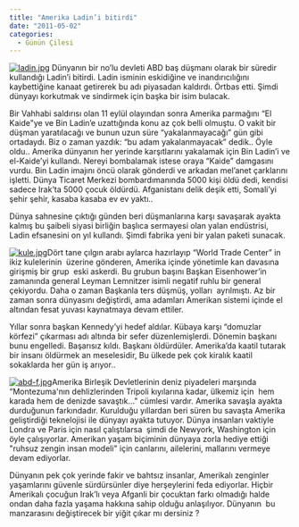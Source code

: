 ```yaml
---
title: "Amerika Ladin’i bitirdi"
date: "2011-05-02"
categories: 
  - Günün Çilesi
---
```


[![ladin.jpg](/uploads/2011/05/ladin.jpg)](/uploads/2011/05/ladin.jpg "ladin.jpg") Dünyanın bir no’lu devleti ABD baş düşmanı olarak bir süredir kullandığı Ladin’i bitirdi. Ladin isminin eskidiğine ve inandırıcılığını kaybettiğine kanaat getirerek bu adı piyasadan kaldırdı. Örtbas etti. Şimdi dünyayı korkutmak ve sindirmek için başka bir isim bulacak.

Bir Vahhabi saldırısı olan 11 eylül olayından sonra Amerika parmağını “El Kaide"ye ve Bin Ladin’e uzattığında konu az çok belli olmuştu. O vakit bir düşman yaratılacağı ve bunun uzun süre “yakalanmayacağı” gün gibi ortadaydı. Biz o zaman yazdık: “bu adam yakalanmayacak” dedik.. Öyle oldu.. Amerika dünyanın her yerinde karşıtlarını yakalamak için Bin Ladin’i ve el-Kaide’yi kullandı. Nereyi bombalamak istese oraya “Kaide” damgasını vurdu. Bin Ladin imajını öncü olarak gönderdi ve arkadan mel’anet çarklarını işletti. Dünya Ticaret Merkezi bombardımanında 5000 kişi öldü dedi, kendisi sadece Irak’ta 5000 çocuk öldürdü. Afganistanı delik deşik etti, Somali’yi şehir şehir, kasaba kasaba ev ev yaktı..

Dünya sahnesine çıktığı günden beri düşmanlarına karşı savaşarak ayakta kalmış bu şaibeli siyasi birliğin başlıca sermayesi olan yalan endüstrisi, Ladin efsanesini on yıl kullandı. Şimdi fabrika yeni bir yalan paketi sunacak.

[![kule.jpg](/uploads/2011/05/kule.jpg)](/uploads/2011/05/kule.jpg "kule.jpg")Dört tane çılgın arabı aylarca hazırlayıp “World Trade Center” in ikiz kulelerinin  üzerine gönderen, Amerika içinde yönetimle kan davasına girişmiş bir grup  eski askerdi. Bu grubun başını Başkan Eisenhower’in zamanında general Leyman Lemnitzer isimli negatif ruhlu bir general çekiyordu. Daha o zaman Başkanla ters düşmüş, yolları  ayrılmıştı. Az bir zaman sonra dünyasını değiştirdi, ama adamları Amerikan sistemi içinde el altından fesat yuvası kaynatmaya devam ettiler.

Yıllar sonra başkan Kennedy’yi hedef aldılar. Kübaya karşı “domuzlar körfezi” çıkarması adı altında bir sefer düzenlemişlerdi. Dönemin başkanı bunu engelledi. Başarısız kıldı. Başkanı öldürdüler. Amerika’da kaatil tutarak bir insanı öldürmek an meselesidir, Bu ülkede pek çok kiralık kaatil sokaklarda her gün iş arıyor..

[![abd-f.jpg](/uploads/2011/05/abd-f.jpg)](/uploads/2011/05/abd-f.jpg "abd-f.jpg")Amerika Birleşik Devletlerinin deniz piyadeleri marşında “Montezuma'nın dehlizlerinden Tripoli kıyılarına kadar, ülkemiz için  hem karada hem de denizde savaştık…" cümlesi vardır. Amerika savaşla ayakta durduğunun farkındadır. Kurulduğu yıllardan beri süren bu savaşta Amerika geliştirdiği teknelojisi ile dünyayı ayakta tutuyor. Dünya insanları vaktiyle  Londra ve Paris için nasıl çalıştılarsa  şimdi de Newyork, Washington için öyle çalışıyorlar. Amerikan yaşam biçiminin dünyaya zorla hediye ettiği "ruhsuz zengin insan modeli" için canlarını, ailelerini, mallarını vermeye devam ediyorlar.

Dünyanın pek çok yerinde fakir ve bahtsız insanlar, Amerikalı zenginler yaşamlarını güvenle sürdürsünler diye herşeylerini feda ediyorlar. Hiçbir Amerikalı çocuğun Irak’lı veya Afganli bir çocuktan farkı olmadığı halde ondan daha fazla yaşama hakkına sahip olduğu anlaşılıyor. Dünyanın  bu manzarasını değiştirecek bir yiğit çıkar mı dersiniz ?
